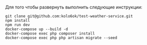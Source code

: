 Для того чтобы развернуть выполнить следующие инструкции:
```
git clone git@github.com:kolo6ok/test-weather-service.git
npm install 
npm run dev
docker-compose up --build -d
docker-compose exec php composer install
docker-compose exec php php artisan migrate --seed
```

